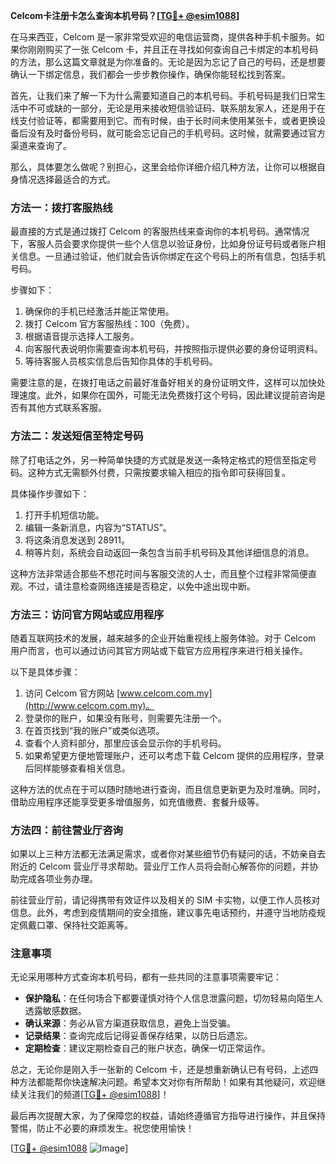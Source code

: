 **Celcom卡注册卡怎么查询本机号码？[[TG💪+ @esim1088](https://t.me/s/esim1088)]**

在马来西亚，Celcom 是一家非常受欢迎的电信运营商，提供各种手机卡服务。如果你刚刚购买了一张 Celcom 卡，并且正在寻找如何查询自己卡绑定的本机号码的方法，那么这篇文章就是为你准备的。无论是因为忘记了自己的号码，还是想要确认一下绑定信息，我们都会一步步教你操作，确保你能轻松找到答案。

首先，让我们来了解一下为什么需要知道自己的本机号码。手机号码是我们日常生活中不可或缺的一部分，无论是用来接收短信验证码、联系朋友家人，还是用于在线支付验证等，都需要用到它。而有时候，由于长时间未使用某张卡，或者更换设备后没有及时备份号码，就可能会忘记自己的手机号码。这时候，就需要通过官方渠道来查询了。

那么，具体要怎么做呢？别担心，这里会给你详细介绍几种方法，让你可以根据自身情况选择最适合的方式。

### 方法一：拨打客服热线

最直接的方式是通过拨打 Celcom 的客服热线来查询你的本机号码。通常情况下，客服人员会要求你提供一些个人信息以验证身份，比如身份证号码或者账户相关信息。一旦通过验证，他们就会告诉你绑定在这个号码上的所有信息，包括手机号码。

步骤如下：
1. 确保你的手机已经激活并能正常使用。
2. 拨打 Celcom 官方客服热线：100（免费）。
3. 根据语音提示选择人工服务。
4. 向客服代表说明你需要查询本机号码，并按照指示提供必要的身份证明资料。
5. 等待客服人员核实信息后告知你具体的手机号码。

需要注意的是，在拨打电话之前最好准备好相关的身份证明文件，这样可以加快处理速度。此外，如果你在国外，可能无法免费拨打这个号码，因此建议提前咨询是否有其他方式联系客服。

### 方法二：发送短信至特定号码

除了打电话之外，另一种简单快捷的方式就是发送一条特定格式的短信至指定号码。这种方式无需额外付费，只需按要求输入相应的指令即可获得回复。

具体操作步骤如下：
1. 打开手机短信功能。
2. 编辑一条新消息，内容为“STATUS”。
3. 将这条消息发送到 28911。
4. 稍等片刻，系统会自动返回一条包含当前手机号码及其他详细信息的消息。

这种方法非常适合那些不想花时间与客服交流的人士，而且整个过程非常简便直观。不过，请注意检查网络连接是否稳定，以免中途出现中断。

### 方法三：访问官方网站或应用程序

随着互联网技术的发展，越来越多的企业开始重视线上服务体验。对于 Celcom 用户而言，也可以通过访问其官方网站或下载官方应用程序来进行相关操作。

以下是具体步骤：
1. 访问 Celcom 官方网站 [www.celcom.com.my](http://www.celcom.com.my)。
2. 登录你的账户，如果没有账号，则需要先注册一个。
3. 在首页找到“我的账户”或类似选项。
4. 查看个人资料部分，那里应该会显示你的手机号码。
5. 如果希望更方便地管理账户，还可以考虑下载 Celcom 提供的应用程序，登录后同样能够查看相关信息。

这种方法的优点在于可以随时随地进行查询，而且信息更新更为及时准确。同时，借助应用程序还能享受更多增值服务，如充值缴费、套餐升级等。

### 方法四：前往营业厅咨询

如果以上三种方法都无法满足需求，或者你对某些细节仍有疑问的话，不妨亲自去附近的 Celcom 营业厅寻求帮助。营业厅工作人员将会耐心解答你的问题，并协助完成各项业务办理。

前往营业厅前，请记得携带有效证件以及相关的 SIM 卡实物，以便工作人员核对信息。此外，考虑到疫情期间的安全措施，建议事先电话预约，并遵守当地防疫规定佩戴口罩、保持社交距离等。

### 注意事项

无论采用哪种方式查询本机号码，都有一些共同的注意事项需要牢记：

- **保护隐私**：在任何场合下都要谨慎对待个人信息泄露问题，切勿轻易向陌生人透露敏感数据。
- **确认来源**：务必从官方渠道获取信息，避免上当受骗。
- **记录结果**：查询完成后记得妥善保存结果，以防日后遗忘。
- **定期检查**：建议定期检查自己的账户状态，确保一切正常运作。

总之，无论你是刚入手一张新的 Celcom 卡，还是想重新确认已有号码，上述四种方法都能帮你快速解决问题。希望本文对你有所帮助！如果有其他疑问，欢迎继续关注我们的频道[[TG💪+ @esim1088](https://t.me/s/esim1088)]！

最后再次提醒大家，为了保障您的权益，请始终遵循官方指导进行操作，并且保持警惕，防止不必要的麻烦发生。祝您使用愉快！

[[TG💪+ @esim1088](https://t.me/s/esim1088) ![Image](https://i.postimg.cc/4NQfJmqS/Snipaste-2025-05-13-00-14-12.png)]